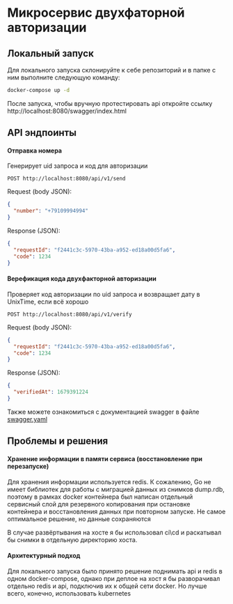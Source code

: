 # Микросервис двухфаторной авторизации

## Локальный запуск

Для локального запуска склонируйте к себе репозиторий и в папке с ним выполните следующую команду:

```bash
docker-compose up -d
```

После запуска, чтобы вручную протестировать api откройте ссылку http://localhost:8080/swagger/index.html

## API эндпоинты

#### Отправка номера

Генерирует uid запроса и код для авторизации

```http
POST http://localhost:8080/api/v1/send
```
Request (body JSON):
```json
{
  "number": "+79109994994"
}
```
Response (JSON):
```json
{
  "requestId": "f2441c3c-5970-43ba-a952-ed18a00d5fa6",
  "code": 1234
}
```
#### Верефикация кода двухфакторной авторизации
Проверяет код авторизации по uid запроса и возвращает дату в UnixTime, если всё хорошо
```http
POST http://localhost:8080/api/v1/verify
```
Request (body JSON):
```json
{
  "requestId": "f2441c3c-5970-43ba-a952-ed18a00d5fa6",
  "code": 1234
}
```
Response (JSON):
```json
{
  "verifiedAt": 1679391224
}
```

Также можете ознакомиться с документацией swagger в файле [swagger.yaml](https://github.com/Shish-ok/two-factor/blob/master/docs/swagger.yaml)

## Проблемы и решения

#### Хранение информации в памяти сервиса (восстановление при перезапуске)
Для хранения информации используется redis. К сожалению, Go не имеет библиотек для работы с миграцией данных из снимков dump.rdb, поэтому в рамках docker контейнера 
был написан отдельный сервисный слой для резервного копирования при остановке контейнера и восстановления данных при повторном запуске. Не самое оптимальное решение, но данные сохраняются

В случае развёртывания на хосте я бы использовал ci\cd и раскатывал бы снимки в отдельную директорию хоста.

#### Архитектурный подход
Для локального запуска было принято решение поднимать api и redis в одном docker-compose, однако при деплое на хост я бы разворачивал отдельно redis и api, подключив их к общей сети docker.
Но лучше всего, конечно, использовать kubernetes
